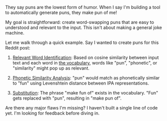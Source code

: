 They say puns are the lowest form of humor. When I say I'm building a tool to automatically generate puns, they make pun of me!

My goal is straightforward: create word-swapping puns that are easy to understood and relevant to the input. This isn't about making a general joke machine.

Let me walk through a quick example. Say I wanted to create puns for this Reddit post:

1. [Relevant Word Identification](https://github.com/8ta4/pun/blob/1ddf70b8b355e5ed3f7f142fc67340238c461837/DONTREADME.md?plain=1#L189-L211): Based on cosine similarity between input text and each word in [the vocabulary](https://github.com/8ta4/pun/blob/1ddf70b8b355e5ed3f7f142fc67340238c461837/DONTREADME.md?plain=1#L37-L187), words like "pun", "phonetic", or "similarity" might pop up as relevant.

2. [Phonetic Similarity Analysis](https://github.com/8ta4/pun/blob/1ddf70b8b355e5ed3f7f142fc67340238c461837/DONTREADME.md?plain=1#L213-L235): "pun" would match as phonetically similar to "fun" using Levenshtein distance between IPA representations.

3. [Substitution](https://github.com/8ta4/pun/blob/1ddf70b8b355e5ed3f7f142fc67340238c461837/DONTREADME.md?plain=1#L237-L261): The phrase "make fun of" exists in the vocabulary. "Fun" gets replaced with "pun", resulting in "make pun of".

Are there any major flaws I'm missing? I haven't built a single line of code yet. I'm looking for feedback before diving in.
